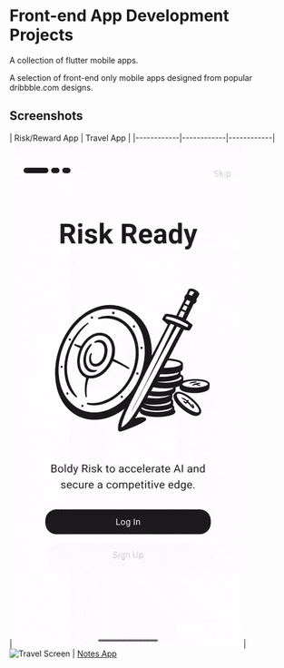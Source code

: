 # Front-end App Development Projects
A collection of flutter mobile apps. 

A selection of front-end only mobile apps designed from popular dribbble.com designs.

## Screenshots

| Risk/Reward App | Travel App |
|------------|------------|------------|  
| ![Risk/Reward Screen](/Screenshots/tradeOffApp.gif?raw=true ) | ![Travel Screen](/Screenshots/travelApp.gif?raw=true )  | [Notes App](/Screenshots/notes.gif?raw=true )  
